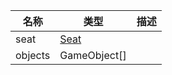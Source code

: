 | 名称 | 类型 | 描述 |
| ----------- | ----------- | ----------- |
| seat | [Seat](https://github.com/Nevin23333/RavenfieldCommunityResource/tree/cn/Documents/Components/Vehicle/Seat.md) |  |
| objects | GameObject[] |  |
